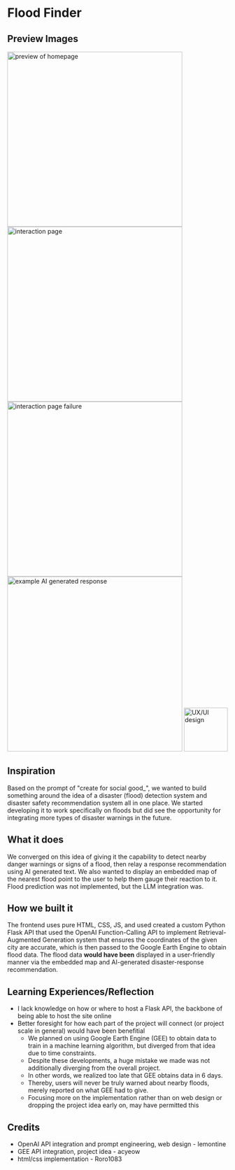 # Flood Finder
## Preview Images
<img src="https://github.com/Iemontine/FloodFinder/assets/95956143/ee2bac99-6f3d-4940-8d3c-160d9465e137" alt="preview of homepage" width="400"/>
<img src="https://github.com/Iemontine/FloodFinder/assets/95956143/9778324f-c0e4-4147-8f59-a27d36127a45" alt="interaction page" width="400"/>
<img src="https://github.com/Iemontine/FloodFinder/assets/95956143/a90501a1-43b0-42b1-98ff-b42334c68b95" alt="interaction page failure" width="400"/>
<img src="https://github.com/Iemontine/FloodFinder/assets/95956143/b076465b-11ae-443d-a8ef-abcde763c52b" alt="example AI generated response" width="400"/>
<img src="https://github.com/Iemontine/FloodFinder/assets/95956143/1f55b86b-244a-4bc5-a18b-b7c322c74e96" alt="UX/UI design" width="100"/>

## Inspiration
Based on the prompt of "create for social good_", we wanted to build something around the idea of a disaster (flood) detection system and disaster safety recommendation system all in one place. We started developing it to work specifically on floods but did see the opportunity for integrating more types of disaster warnings in the future.

## What it does
We converged on this idea of giving it the capability to detect nearby danger warnings or signs of a flood, then relay a response recommendation using AI generated text. We also wanted to display an embedded map of the nearest flood point to the user to help them gauge their reaction to it. Flood prediction was not implemented, but the LLM integration was.

## How we built it
The frontend uses pure HTML, CSS, JS, and used created a custom Python Flask API that used the OpenAI Function-Calling API to implement Retrieval-Augmented Generation system that ensures the coordinates of the given city are accurate, which is then passed to the Google Earth Engine to obtain flood data. The flood data **would have been** displayed in a user-friendly manner via the embedded map and AI-generated disaster-response recommendation.

## Learning Experiences/Reflection
* I lack knowledge on how or where to host a Flask API, the backbone of being able to host the site online
* Better foresight for how each part of the project will connect (or project scale in general) would have been benefitial
  * We planned on using Google Earth Engine (GEE) to obtain data to train in a machine learning algorithm, but diverged from that idea due to time constraints.
  * Despite these developments, a huge mistake we made was not additionally diverging from the overall project.
  * In other words, we realized too late that GEE obtains data in 6 days.
  * Thereby, users will never be truly warned about nearby floods, merely reported on what GEE had to give.
  * Focusing more on the implementation rather than on web design or dropping the project idea early on, may have permitted this

## Credits
* OpenAI API integration and prompt engineering, web design - Iemontine
* GEE API integration, project idea - acyeow
* html/css implementation - Roro1083
